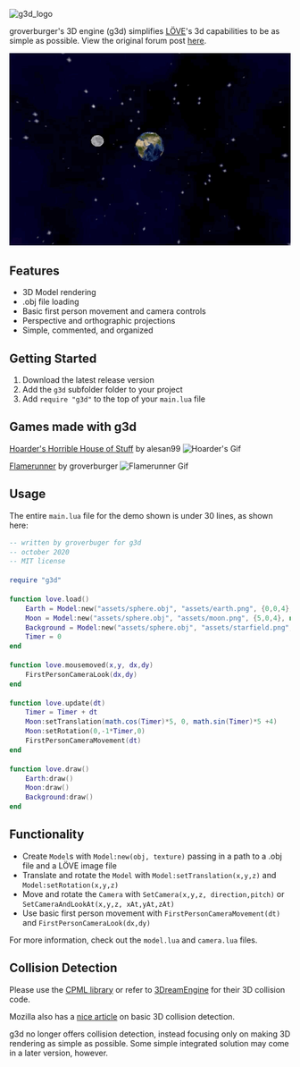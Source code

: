 ![g3d_logo](https://user-images.githubusercontent.com/19754251/91235387-502bb980-e6ea-11ea-9d12-74f762f69859.png)

groverburger's 3D engine (g3d) simplifies [LÖVE](http://love2d.org)'s 3d capabilities to be as simple as possible.
View the original forum post [here](https://love2d.org/forums/viewtopic.php?f=5&t=86350).

![pic1](demo.gif)

## Features

- 3D Model rendering
- .obj file loading
- Basic first person movement and camera controls
- Perspective and orthographic projections
- Simple, commented, and organized

## Getting Started

1. Download the latest release version
2. Add the `g3d` subfolder folder to your project
3. Add `require "g3d"` to the top of your `main.lua` file

## Games made with g3d

[Hoarder's Horrible House of Stuff](https://alesan99.itch.io/hoarders-horrible-house-of-stuff) by alesan99
![Hoarder's Gif](https://img.itch.zone/aW1hZ2UvODY2NDc3LzQ4NjYzMDcuZ2lm/original/byZGOE.gif)

[Flamerunner](https://groverburger.itch.io/flamerunner) by groverburger
![Flamerunner Gif](https://img.itch.zone/aW1nLzMzMDU0NzMuZ2lm/original/%2BM%2F78x.gif)

## Usage

The entire `main.lua` file for the demo shown is under 30 lines, as shown here:
```lua
-- written by groverbuger for g3d
-- october 2020
-- MIT license

require "g3d"

function love.load()
    Earth = Model:new("assets/sphere.obj", "assets/earth.png", {0,0,4}, nil, {-1,1,1})
    Moon = Model:new("assets/sphere.obj", "assets/moon.png", {5,0,4}, nil, {-0.5,0.5,0.5})
    Background = Model:new("assets/sphere.obj", "assets/starfield.png", {0,0,0}, nil, {500,500,500})
    Timer = 0
end

function love.mousemoved(x,y, dx,dy)
    FirstPersonCameraLook(dx,dy)
end

function love.update(dt)
    Timer = Timer + dt
    Moon:setTranslation(math.cos(Timer)*5, 0, math.sin(Timer)*5 +4)
    Moon:setRotation(0,-1*Timer,0)
    FirstPersonCameraMovement(dt)
end

function love.draw()
    Earth:draw()
    Moon:draw()
    Background:draw()
end
```

## Functionality

- Create `Model`s with `Model:new(obj, texture)` passing in a path to a .obj file and a LÖVE image file
- Translate and rotate the `Model` with `Model:setTranslation(x,y,z)` and `Model:setRotation(x,y,z)`
- Move and rotate the `Camera` with `SetCamera(x,y,z, direction,pitch)` or `SetCameraAndLookAt(x,y,z, xAt,yAt,zAt)`
- Use basic first person movement with `FirstPersonCameraMovement(dt)` and `FirstPersonCameraLook(dx,dy)`

For more information, check out the `model.lua` and `camera.lua` files.

## Collision Detection

Please use the [CPML library](https://github.com/excessive/cpml) or refer to [3DreamEngine](https://github.com/3dreamengine/3DreamEngine) for their 3D collision code.

Mozilla also has a [nice article](https://developer.mozilla.org/en-US/docs/Games/Techniques/3D_collision_detection) on basic 3D collision detection.

g3d no longer offers collision detection, instead focusing only on making 3D rendering as simple as possible. Some simple integrated solution may come in a later version, however.
